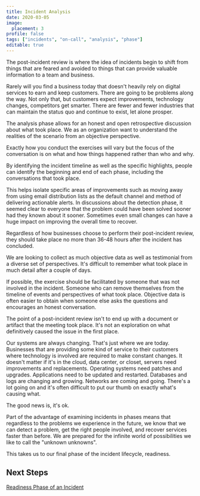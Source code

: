 ```yaml
---
title: Incident Analysis
date: 2020-03-05
image:
  placement: 3
profile: false
tags: ["incidents", "on-call", "analysis", "phase"]
editable: true
---
```


The post-incident review is where the idea of incidents begin to shift from things that are feared and avoided to things that can provide valuable information to a team and business.

Rarely will you find a business today that doesn't heavily rely on digital services to earn and keep customers. There are going to be problems along the way. Not only that, but customers expect improvements, technology changes, competitors get smarter. There are fewer and fewer industries that can maintain the status quo and continue to exist, let alone prosper.

The analysis phase allows for an honest and open retrospective discussion about what took place. We as an organization want to understand the realities of the scenario from an objective perspective.

Exactly how you conduct the exercises will vary but the focus of the conversation is on what and how things happened rather than who and why.

By identifying the incident timeline as well as the specific highlights, people can identify the beginning and end of each phase, including the conversations that took place.

This helps isolate specific areas of improvements such as moving away from using email distribution lists as the default channel and method of delivering actionable alerts. In discussions about the detection phase, it seemed clear to everyone that the problem could have been solved sooner had they known about it sooner. Sometimes even small changes can have a huge impact on improving the overall time to recover.

Regardless of how businesses choose to perform their post-incident review, they should take place no more than 36-48 hours after the incident has concluded.

We are looking to collect as much objective data as well as testimonial from a diverse set of perspectives. It's difficult to remember what took place in much detail after a couple of days.

If possible, the exercise should be facilitated by someone that was not involved in the incident. Someone who can remove themselves from the timeline of events and perspectives of what took place. Objective data is often easier to obtain when someone else asks the questions and encourages an honest conversation.

The point of a post-incident review isn't to end up with a document or artifact that the meeting took place. It's not an exploration on what definitively caused the issue in the first place.

Our systems are always changing. That's just where we are today. Businesses that are providing some kind of service to their customers where technology is involved are required to make constant changes. It doesn't matter if it's in the cloud, data center, or closet, servers need improvements and replacements. Operating systems need patches and upgrades. Applications need to be updated and restarted. Databases and logs are changing and growing. Networks are coming and going. There's a lot going on and it's often difficult to put our thumb on exactly what's causing what.

The good news is, it's ok.

Part of the advantage of examining incidents in phases means that regardless to the problems we experience in the future, we know that we can detect a problem, get the right people involved, and recover services faster than before. We are prepared for the infinite world of possibilities we like to call the "unknown unknowns".

This takes us to our final phase of the incident lifecycle, readiness.

## Next Steps

[Readiness Phase of an Incident](/post/incident-readiness)
